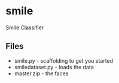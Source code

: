 # smile
Smile Classifier

## Files

- smile.py - scaffolding to get you started
- smiledataset.py - loads the data
- master.zip - the faces
